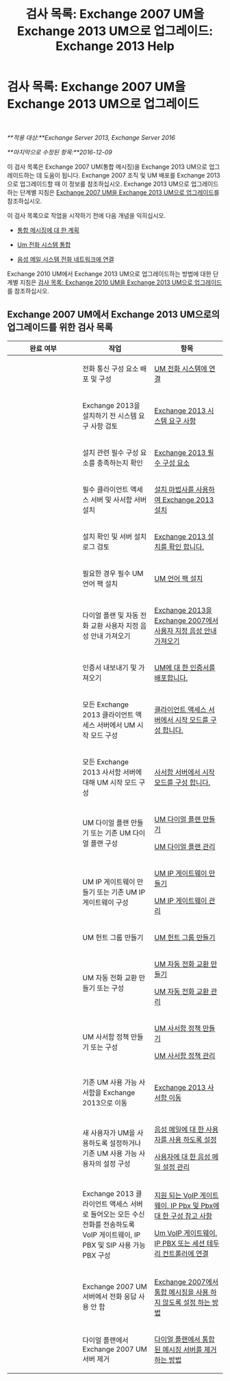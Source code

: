 ﻿---
title: '검사 목록: Exchange 2007 UM을 Exchange 2013 UM으로 업그레이드: Exchange 2013 Help'
TOCTitle: '검사 목록: Exchange 2007 UM을 Exchange 2013 UM으로 업그레이드'
ms:assetid: 99b1a081-4052-4516-b63c-77622cbdf962
ms:mtpsurl: https://technet.microsoft.com/ko-kr/library/Dn169229(v=EXCHG.150)
ms:contentKeyID: 54651831
ms.date: 05/22/2018
mtps_version: v=EXCHG.150
ms.translationtype: MT
---

# 검사 목록: Exchange 2007 UM을 Exchange 2013 UM으로 업그레이드

 

_**적용 대상:**Exchange Server 2013, Exchange Server 2016_

_**마지막으로 수정된 항목:**2016-12-09_

이 검사 목록은 Exchange 2007 UM(통합 메시징)을 Exchange 2013 UM으로 업그레이드하는 데 도움이 됩니다. Exchange 2007 조직 및 UM 배포를 Exchange 2013으로 업그레이드할 때 이 정보를 참조하십시오. Exchange 2013 UM으로 업그레이드하는 단계별 지침은 [Exchange 2007 UM을 Exchange 2013 UM으로 업그레이드](upgrade-exchange-2007-um-to-exchange-2013-um-exchange-2013-help.md)를 참조하십시오.

이 검사 목록으로 작업을 시작하기 전에 다음 개념을 익히십시오.

  - [통합 메시징에 대 한 계획](planning-for-unified-messaging-exchange-2013-help.md)

  - [Um 전화 시스템 통합](telephone-system-integration-with-um-exchange-2013-help.md)

  - [음성 메일 시스템 전화 네트워크에 연결](connect-your-voice-mail-system-to-your-telephone-network-exchange-2013-help.md)

Exchange 2010 UM에서 Exchange 2013 UM으로 업그레이드하는 방법에 대한 단계별 지침은 [검사 목록: Exchange 2010 UM을 Exchange 2013 UM으로 업그레이드](checklist-upgrade-exchange-2010-um-to-exchange-2013-um-exchange-2013-help.md)를 참조하십시오.

## Exchange 2007 UM에서 Exchange 2013 UM으로의 업그레이드를 위한 검사 목록


<table>
<colgroup>
<col style="width: 33%" />
<col style="width: 33%" />
<col style="width: 33%" />
</colgroup>
<thead>
<tr class="header">
<th>완료 여부</th>
<th>작업</th>
<th>항목</th>
</tr>
</thead>
<tbody>
<tr class="odd">
<td><p></p></td>
<td><p>전화 통신 구성 요소 배포 및 구성</p></td>
<td><p><a href="connect-um-to-your-telephone-system-exchange-2013-help.md">UM 전화 시스템에 연결</a></p></td>
</tr>
<tr class="even">
<td><p></p></td>
<td><p>Exchange 2013을 설치하기 전 시스템 요구 사항 검토</p></td>
<td><p><a href="exchange-2013-system-requirements-exchange-2013-help.md">Exchange 2013 시스템 요구 사항</a></p></td>
</tr>
<tr class="odd">
<td><p></p></td>
<td><p>설치 관련 필수 구성 요소를 충족하는지 확인</p></td>
<td><p><a href="exchange-2013-prerequisites-exchange-2013-help.md">Exchange 2013 필수 구성 요소</a></p></td>
</tr>
<tr class="even">
<td><p></p></td>
<td><p>필수 클라이언트 액세스 서버 및 사서함 서버 설치</p></td>
<td><p><a href="install-exchange-2013-using-the-setup-wizard-exchange-2013-help.md">설치 마법사를 사용하여 Exchange 2013 설치</a></p></td>
</tr>
<tr class="odd">
<td><p></p></td>
<td><p>설치 확인 및 서버 설치 로그 검토</p></td>
<td><p><a href="verify-an-exchange-2013-installation-exchange-2013-help.md">Exchange 2013 설치를 확인 합니다.</a></p></td>
</tr>
<tr class="even">
<td><p></p></td>
<td><p>필요한 경우 필수 UM 언어 팩 설치</p></td>
<td><p><a href="install-a-um-language-pack-exchange-2013-help.md">UM 언어 팩 설치</a></p></td>
</tr>
<tr class="odd">
<td><p></p></td>
<td><p>다이얼 플랜 및 자동 전화 교환 사용자 지정 음성 안내 가져오기</p></td>
<td><p><a href="import-custom-prompts-from-exchange-2007-to-exchange-2013-exchange-2013-help.md">Exchange 2013을 Exchange 2007에서 사용자 지정 음성 안내 가져오기</a></p></td>
</tr>
<tr class="even">
<td><p></p></td>
<td><p>인증서 내보내기 및 가져오기</p></td>
<td><p><a href="deploying-certificates-for-um-exchange-2013-help.md">UM에 대 한 인증서를 배포합니다.</a></p></td>
</tr>
<tr class="odd">
<td><p></p></td>
<td><p>모든 Exchange 2013 클라이언트 액세스 서버에서 UM 시작 모드 구성</p></td>
<td><p><a href="configure-the-startup-mode-on-a-client-access-server-exchange-2013-help.md">클라이언트 액세스 서버에서 시작 모드를 구성 합니다.</a></p></td>
</tr>
<tr class="even">
<td><p></p></td>
<td><p>모든 Exchange 2013 사서함 서버에 대해 UM 시작 모드 구성</p></td>
<td><p><a href="configure-the-startup-mode-on-a-mailbox-server-exchange-2013-help.md">사서함 서버에서 시작 모드를 구성 합니다.</a></p></td>
</tr>
<tr class="odd">
<td><p></p></td>
<td><p>UM 다이얼 플랜 만들기 또는 기존 UM 다이얼 플랜 구성</p></td>
<td><p><a href="create-a-um-dial-plan-exchange-2013-help.md">UM 다이얼 플랜 만들기</a></p>
<p><a href="manage-a-um-dial-plan-exchange-2013-help.md">UM 다이얼 플랜 관리</a></p></td>
</tr>
<tr class="even">
<td><p></p></td>
<td><p>UM IP 게이트웨이 만들기 또는 기존 UM IP 게이트웨이 구성</p></td>
<td><p><a href="create-a-um-ip-gateway-exchange-2013-help.md">UM IP 게이트웨이 만들기</a></p>
<p><a href="manage-a-um-ip-gateway-exchange-2013-help.md">UM IP 게이트웨이 관리</a></p></td>
</tr>
<tr class="odd">
<td><p></p></td>
<td><p>UM 헌트 그룹 만들기</p></td>
<td><p><a href="create-a-um-hunt-group-exchange-2013-help.md">UM 헌트 그룹 만들기</a></p></td>
</tr>
<tr class="even">
<td><p></p></td>
<td><p>UM 자동 전화 교환 만들기 또는 구성</p></td>
<td><p><a href="create-a-um-auto-attendant-exchange-2013-help.md">UM 자동 전화 교환 만들기</a></p>
<p><a href="manage-a-um-auto-attendant-exchange-2013-help.md">UM 자동 전화 교환 관리</a></p></td>
</tr>
<tr class="odd">
<td><p></p></td>
<td><p>UM 사서함 정책 만들기 또는 구성</p></td>
<td><p><a href="create-a-um-mailbox-policy-exchange-2013-help.md">UM 사서함 정책 만들기</a></p>
<p><a href="manage-a-um-mailbox-policy-exchange-2013-help.md">UM 사서함 정책 관리</a></p></td>
</tr>
<tr class="even">
<td><p></p></td>
<td><p>기존 UM 사용 가능 사서함을 Exchange 2013으로 이동</p></td>
<td><p><a href="mailbox-moves-in-exchange-2013-exchange-2013-help.md">Exchange 2013 사서함 이동</a></p></td>
</tr>
<tr class="odd">
<td><p></p></td>
<td><p>새 사용자가 UM을 사용하도록 설정하거나 기존 UM 사용 가능 사용자의 설정 구성</p></td>
<td><p><a href="enable-a-user-for-voice-mail-exchange-2013-help.md">음성 메일에 대 한 사용자를 사용 하도록 설정</a></p>
<p><a href="manage-voice-mail-settings-for-a-user-exchange-2013-help.md">사용자에 대 한 음성 메일 설정 관리</a></p></td>
</tr>
<tr class="even">
<td><p></p></td>
<td><p>Exchange 2013 클라이언트 액세스 서버로 들어오는 모든 수신 전화를 전송하도록 VoIP 게이트웨이, IP PBX 및 SIP 사용 가능 PBX 구성</p></td>
<td><p><a href="configuration-notes-for-supported-voip-gateways-ip-pbxs-and-pbxs-exchange-2013-help.md">지원 되는 VoIP 게이트웨이, IP Pbx 및 Pbx에 대 한 구성 참고 사항</a></p>
<p><a href="connect-a-voip-gateway-ip-pbx-or-session-border-controller-to-um-exchange-2013-help.md">Um VoIP 게이트웨이, IP PBX 또는 세션 테두리 컨트롤러에 연결</a></p></td>
</tr>
<tr class="odd">
<td><p></p></td>
<td><p>Exchange 2007 UM 서버에서 전화 응답 사용 안 함</p></td>
<td><p><a href="https://go.microsoft.com/fwlink/p/?linkid=296353">Exchange 2007에서 통합 메시징을 사용 하지 않도록 설정 하는 방법</a></p></td>
</tr>
<tr class="even">
<td><p></p></td>
<td><p>다이얼 플랜에서 Exchange 2007 UM 서버 제거</p></td>
<td><p><a href="https://go.microsoft.com/fwlink/p/?linkid=194765">다이얼 플랜에서 통합된 메시징 서버를 제거 하는 방법</a></p></td>
</tr>
</tbody>
</table>

